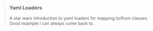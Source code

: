 > ### Yaml Loaders
> A star wars introduction to yaml loaders for mapping to/from classes. Good example I can always
> come back to. 

